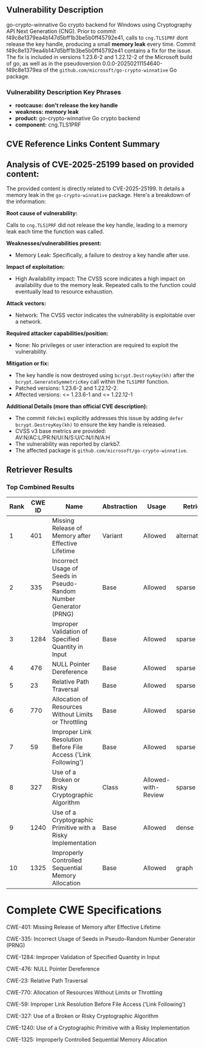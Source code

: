 ## Vulnerability Description
go-crypto-winnative Go crypto backend for Windows using Cryptography API Next Generation (CNG). Prior to commit f49c8e1379ea4b147d5bff1b3be5b0ff45792e41, calls to `cng.TLS1PRF` dont release the key handle, producing a small **memory leak** every time. Commit f49c8e1379ea4b147d5bff1b3be5b0ff45792e41 contains a fix for the issue. The fix is included in versions 1.23.6-2 and 1.22.12-2 of the Microsoft build of go, as well as in the pseudoversion 0.0.0-20250211154640-f49c8e1379ea of the `github.com/microsoft/go-crypto-winnative` Go package.

### Vulnerability Description Key Phrases
- **rootcause:** **don't release the key handle**
- **weakness:** **memory leak**
- **product:** go-crypto-winnative Go crypto backend
- **component:** cng.TLS1PRF

## CVE Reference Links Content Summary
## Analysis of CVE-2025-25199 based on provided content:

The provided content is directly related to CVE-2025-25199. It details a memory leak in the `go-crypto-winnative` package. Here's a breakdown of the information:

**Root cause of vulnerability:**

Calls to `cng.TLS1PRF` did not release the key handle, leading to a memory leak each time the function was called.

**Weaknesses/vulnerabilities present:**

*   Memory Leak: Specifically, a failure to destroy a key handle after use.

**Impact of exploitation:**

*   High Availability impact: The CVSS score indicates a high impact on availability due to the memory leak.  Repeated calls to the function could eventually lead to resource exhaustion.

**Attack vectors:**

*   Network: The CVSS vector indicates the vulnerability is exploitable over a network.

**Required attacker capabilities/position:**

*   None: No privileges or user interaction are required to exploit the vulnerability.

**Mitigation or fix:**

*   The key handle is now destroyed using `bcrypt.DestroyKey(kh)` after the `bcrypt.GenerateSymmetricKey` call within the `TLS1PRF` function.
*   Patched versions: 1.23.6-2 and 1.22.12-2.
*   Affected versions: <= 1.23.6-1 and <= 1.22.12-1

**Additional Details (more than official CVE description):**

*   The commit `f49c8e1` explicitly addresses this issue by adding `defer bcrypt.DestroyKey(kh)` to ensure the key handle is released.
*   CVSS v3 base metrics are provided: AV:N/AC:L/PR:N/UI:N/S:U/C:N/I:N/A:H
*   The vulnerability was reported by clarkb7.
*   The affected package is `github.com/microsoft/go-crypto-winnative`.

## Retriever Results

### Top Combined Results

| Rank | CWE ID | Name | Abstraction | Usage  | Retrievers | Individual Scores |
|------|--------|------|-------------|-------|------------|-------------------|
| 1 | 401 | Missing Release of Memory after Effective Lifetime | Variant | Allowed | alternate_terms | 1.000 |
| 2 | 335 | Incorrect Usage of Seeds in Pseudo-Random Number Generator (PRNG) | Base | Allowed | sparse | 0.432 |
| 3 | 1284 | Improper Validation of Specified Quantity in Input | Base | Allowed | sparse | 0.424 |
| 4 | 476 | NULL Pointer Dereference | Base | Allowed | sparse | 0.424 |
| 5 | 23 | Relative Path Traversal | Base | Allowed | sparse | 0.424 |
| 6 | 770 | Allocation of Resources Without Limits or Throttling | Base | Allowed | sparse | 0.404 |
| 7 | 59 | Improper Link Resolution Before File Access ('Link Following') | Base | Allowed | sparse | 0.400 |
| 8 | 327 | Use of a Broken or Risky Cryptographic Algorithm | Class | Allowed-with-Review | sparse | 0.398 |
| 9 | 1240 | Use of a Cryptographic Primitive with a Risky Implementation | Base | Allowed | dense | 0.460 |
| 10 | 1325 | Improperly Controlled Sequential Memory Allocation | Base | Allowed | graph | 0.002 |



# Complete CWE Specifications

CWE-401: Missing Release of Memory after Effective Lifetime

CWE-335: Incorrect Usage of Seeds in Pseudo-Random Number Generator (PRNG)

CWE-1284: Improper Validation of Specified Quantity in Input

CWE-476: NULL Pointer Dereference

CWE-23: Relative Path Traversal

CWE-770: Allocation of Resources Without Limits or Throttling

CWE-59: Improper Link Resolution Before File Access ('Link Following')

CWE-327: Use of a Broken or Risky Cryptographic Algorithm

CWE-1240: Use of a Cryptographic Primitive with a Risky Implementation

CWE-1325: Improperly Controlled Sequential Memory Allocation